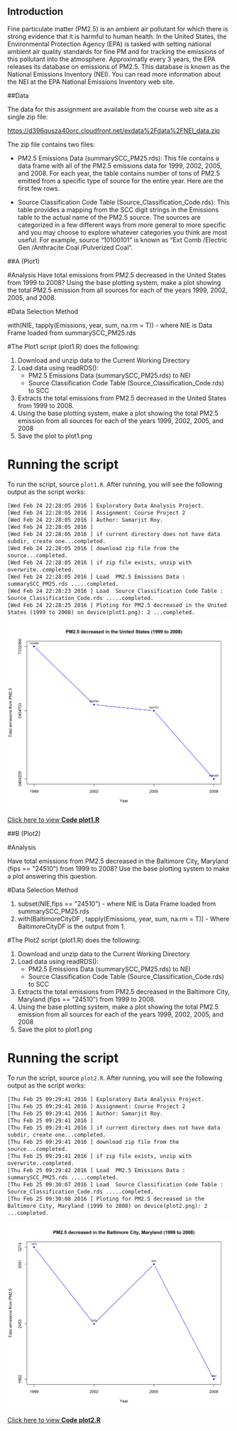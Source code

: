 ## Introduction

Fine particulate matter (PM2.5) is an ambient air pollutant for which there is strong evidence that it is harmful to human health. In the United States, the Environmental Protection Agency (EPA) is tasked with setting national ambient air quality standards for fine PM and for tracking the emissions of this pollutant into the atmosphere. Approximatly every 3 years, the EPA releases its database on emissions of PM2.5. This database is known as the National Emissions Inventory (NEI). You can read more information about the NEI at the EPA National Emissions Inventory web site.

##Data

The data for this assignment are available from the course web site as a single zip file:

https://d396qusza40orc.cloudfront.net/exdata%2Fdata%2FNEI_data.zip

The zip file contains two files: 

* PM2.5 Emissions Data (summarySCC_PM25.rds): This file contains a data frame with all of the PM2.5 emissions data for 1999, 2002, 2005, and 2008. For each year, the table contains number of tons of PM2.5 emitted from a specific type of source for the entire year. Here are the first few rows.

* Source Classification Code Table (Source_Classification_Code.rds): This table provides a mapping from the SCC digit strings in the Emissions table to the actual name of the PM2.5 source. The sources are categorized in a few different ways from more general to more specific and you may choose to explore whatever categories you think are most useful. For example, source “10100101” is known as “Ext Comb /Electric Gen /Anthracite Coal /Pulverized Coal”.



##A (Plot1)

#Analysis
Have total emissions from PM2.5 decreased in the United States from 1999 to 2008? Using the base plotting system, make a plot showing the total PM2.5 emission from all sources for each of the years 1999, 2002, 2005, and 2008.

#Data Selection Method

with(NIE, tapply(Emissions, year, sum, na.rm = T))  - where NIE is Data Frame loaded from summarySCC_PM25.rds


#The Plot1 script (plot1.R) does the following:

1. Download and unzip data to the Current Working Directory
2. Load data using readRDS(): 
	* PM2.5 Emissions Data (summarySCC_PM25.rds) to NEI 
	* Source Classification Code Table (Source_Classification_Code.rds) to SCC
3. Extracts the total emissions from PM2.5 decreased in the United States from 1999 to 2008.
4. Using the base plotting system, make a plot showing the total PM2.5 emission from all sources for each of the years 1999, 2002, 2005, and 2008
5. Save the plot to plot1.png

# Running the script
To run the script, source `plot1.R`. After running, you will see the following output as the script works:
```
[Wed Feb 24 22:28:05 2016 ] Exploratory Data Analysis Project.
[Wed Feb 24 22:28:05 2016 ] Assignment: Course Project 2
[Wed Feb 24 22:28:05 2016 ] Author: Samarjit Roy.
[Wed Feb 24 22:28:05 2016 ] 
[Wed Feb 24 22:28:05 2016 ] if current directory does not have data subdir, create one...completed.
[Wed Feb 24 22:28:05 2016 ] download zip file from the source...completed.
[Wed Feb 24 22:28:05 2016 ] if zip file exists, unzip with overwrite..completed.
[Wed Feb 24 22:28:05 2016 ] Load  PM2.5 Emissions Data : summarySCC_PM25.rds .....completed.
[Wed Feb 24 22:28:23 2016 ] Load  Source Classification Code Table : Source_Classification_Code.rds .....completed.
[Wed Feb 24 22:28:25 2016 ] Ploting for PM2.5 decreased in the United States (1999 to 2008) on device(plot1.png): 2 ...completed.
```

![plot1](plot1.png)

<a href="plot1.R">Click here to view <b>Code plot1.R</b></a>


##B (Plot2)

#Analysis

Have total emissions from PM2.5 decreased in the Baltimore City, Maryland (fips == "24510") from 1999 to 2008? Use the base plotting system to make a plot answering this question.

#Data Selection Method
1. subset(NIE,fips == "24510")  - where NIE is Data Frame loaded from summarySCC_PM25.rds
2. with(BaltimoreCityDF , tapply(Emissions, year, sum, na.rm = T)) - Where BaltimoreCityDF is the output from 1.


#The Plot2 script (plot1.R) does the following:

1. Download and unzip data to the Current Working Directory
2. Load data using readRDS(): 
	* PM2.5 Emissions Data (summarySCC_PM25.rds) to NEI 
	* Source Classification Code Table (Source_Classification_Code.rds) to SCC
3. Extracts the total emissions from PM2.5 decreased in the Baltimore City, Maryland (fips == "24510") from 1999 to 2008. 
4. Using the base plotting system, make a plot showing the total PM2.5 emission from all sources for each of the years 1999, 2002, 2005, and 2008
5. Save the plot to plot1.png

# Running the script
To run the script, source `plot2.R`. After running, you will see the following output as the script works:
```
[Thu Feb 25 09:29:41 2016 ] Exploratory Data Analysis Project.
[Thu Feb 25 09:29:41 2016 ] Assignment: Course Project 2
[Thu Feb 25 09:29:41 2016 ] Author: Samarjit Roy.
[Thu Feb 25 09:29:41 2016 ] 
[Thu Feb 25 09:29:41 2016 ] if current directory does not have data subdir, create one...completed.
[Thu Feb 25 09:29:41 2016 ] download zip file from the source...completed.
[Thu Feb 25 09:29:41 2016 ] if zip file exists, unzip with overwrite..completed.
[Thu Feb 25 09:29:42 2016 ] Load  PM2.5 Emissions Data : summarySCC_PM25.rds .....completed.
[Thu Feb 25 09:30:07 2016 ] Load  Source Classification Code Table : Source_Classification_Code.rds .....completed.
[Thu Feb 25 09:30:08 2016 ] Ploting for PM2.5 decreased in the Baltimore City, Maryland (1999 to 2008) on device(plot2.png): 2 ...completed.

```

![plot2](plot2.png)

<a href="plot2.R">Click here to view <b>Code plot2.R</b></a>


